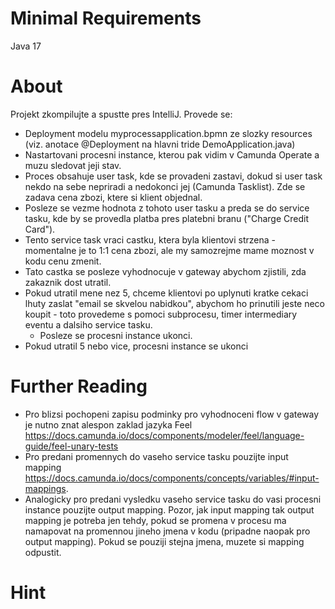 # Minimal Requirements
Java 17

# About
Projekt zkompilujte a spustte pres IntelliJ. Provede se:
- Deployment modelu myprocessapplication.bpmn ze slozky resources (viz. anotace @Deployment na hlavni tride DemoApplication.java)
- Nastartovani procesni instance, kterou pak vidim v Camunda Operate a muzu sledovat jeji stav.
- Proces obsahuje user task, kde se provadeni zastavi, dokud si user task nekdo na sebe nepriradi a nedokonci jej (Camunda Tasklist). Zde se zadava cena zbozi, ktere si klient objednal.
- Posleze se vezme hodnota z tohoto user tasku a preda se do service tasku, kde by se provedla platba pres platebni branu ("Charge Credit Card"). 
- Tento service task vraci castku, ktera byla klientovi strzena - momentalne je to 1:1 cena zbozi, ale my samozrejme mame moznost v kodu cenu zmenit.
- Tato castka se posleze vyhodnocuje v gateway abychom zjistili, zda zakaznik dost utratil. 
- Pokud utratil mene nez 5, chceme klientovi po uplynuti kratke cekaci lhuty zaslat "email se skvelou nabidkou", abychom ho prinutili jeste neco koupit - toto provedeme s pomoci subprocesu, timer intermediary eventu a dalsiho service tasku.
  - Posleze se procesni instance ukonci.
- Pokud utratil 5 nebo vice, procesni instance se ukonci

# Further Reading
- Pro blizsi pochopeni zapisu podminky pro vyhodnoceni flow v gateway je nutno znat alespon zaklad jazyka Feel https://docs.camunda.io/docs/components/modeler/feel/language-guide/feel-unary-tests
- Pro predani promennych do vaseho service tasku pouzijte input mapping https://docs.camunda.io/docs/components/concepts/variables/#input-mappings. 
- Analogicky pro predani vysledku vaseho service tasku do vasi procesni instance pouzijte output mapping. Pozor, jak input mapping tak output mapping je potreba jen tehdy, pokud se promena v procesu ma namapovat na promennou jineho jmena v kodu (pripadne naopak pro output mapping). Pokud se pouziji stejna jmena, muzete si mapping odpustit. 

# Hint